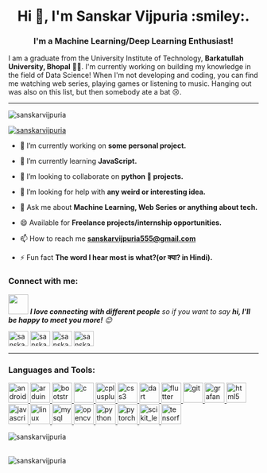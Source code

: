 <h1 align="center">Hi 👋, I'm Sanskar Vijpuria :smiley:.</h1>
<h3 align="center">I'm a Machine Learning/Deep Learning Enthusiast! </h3>
<p>I am a graduate from the University Institute of Technology, <b>Barkatullah University, Bhopal</b> 🧑‍🎓. I'm currently working on building my knowledge in the field of Data Science! When I'm not developing and coding, you can find me watching web series, playing games or listening to music. Hanging out was also on this list, but then somebody ate a bat 😢.</p>

------------

<p align="left"> <img src="https://komarev.com/ghpvc/?username=sanskarvijpuria&label=Profile%20views&color=0e75b6&style=flat" alt="sanskarvijpuria" /> </p>

<p align="left"> <a href="https://twitter.com/sanskarvijpuria" target="blank"><img src="https://img.shields.io/twitter/follow/sanskarvijpuria?logo=twitter&style=for-the-badge" alt="sanskarvijpuria" /></a> </p>

- 🔭 I’m currently working on **some personal project.**

- 🌱 I’m currently learning **JavaScript.**

- 👯 I’m looking to collaborate on **python 🐍 projects.**

- 🤝 I’m looking for help with **any weird or interesting idea.**

- 💬 Ask me about **Machine Learning, Web Series or anything about tech.**

- 😄 Available for **Freelance projects/internship opportunities.**

- 📫 How to reach me **sanskarvijpuria555@gmail.com**

- ⚡ Fun fact **The word I hear most is what?(or क्या? in Hindi).**

<h3 align="left">Connect with me:</h3>

<img src="https://media.giphy.com/media/LnQjpWaON8nhr21vNW/giphy.gif" width="40"> <em><b>I love connecting with different people</b> so if you want to say <b>hi, I'll be happy to meet you more!</b> :blush:</em>

<p align="left">
<a href="https://twitter.com/sanskarvijpuria" target="blank"><img align="center" src="https://cdn.jsdelivr.net/npm/simple-icons@3.0.1/icons/twitter.svg" alt="sanskarvijpuria" height="30" width="40" /></a>
<a href="https://linkedin.com/in/sanskarvijpuria" target="blank"><img align="center" src="https://cdn.jsdelivr.net/npm/simple-icons@3.0.1/icons/linkedin.svg" alt="sanskarvijpuria" height="30" width="40" /></a>
<a href="https://instagram.com/sanskar_vijpuria" target="blank"><img align="center" src="https://cdn.jsdelivr.net/npm/simple-icons@3.0.1/icons/instagram.svg" alt="sanskar_vijpuria" height="30" width="40" /></a>
<a href="https://www.hackerrank.com/sanskarvijpuria" target="blank"><img align="center" src="https://cdn.jsdelivr.net/npm/simple-icons@3.0.1/icons/hackerrank.svg" alt="sanskarvijpuria" height="30" width="40" /></a>
</p>

------------


<h3 align="left">Languages and Tools:</h3>
<p align="left"> 
 <a href="https://developer.android.com" target="_blank"> <img src="https://cdn.jsdelivr.net/gh/devicons/devicon/icons/android/android-original-wordmark.svg" alt="android" width="40" height="40"/> </a> 
 <a href="https://www.arduino.cc/" target="_blank"> <img src="https://cdn.worldvectorlogo.com/logos/arduino-1.svg" alt="arduino" width="40" height="40"/> </a> 
  <a href="https://getbootstrap.com" target="_blank"> <img src="https://cdn.jsdelivr.net/gh/devicons/devicon/icons/bootstrap/bootstrap-plain.svg" alt="bootstrap" width="40" height="40"/> </a>
  <a href="https://www.cprogramming.com/" target="_blank"> <img src="https://cdn.jsdelivr.net/gh/devicons/devicon/icons/c/c-original.svg" alt="c" width="40" height="40"/> </a> <a href="https://www.w3schools.com/cpp/" target="_blank"> <img src="https://cdn.jsdelivr.net/gh/devicons/devicon/icons/cplusplus/cplusplus-original.svg" alt="cplusplus" width="40" height="40"/> </a> 
  <a href="https://www.w3schools.com/css/" target="_blank"> <img src="https://cdn.jsdelivr.net/gh/devicons/devicon/icons/css3/css3-original-wordmark.svg" alt="css3" width="40" height="40"/> </a> 
  <a href="https://dart.dev" target="_blank"> <img src="https://www.vectorlogo.zone/logos/dartlang/dartlang-icon.svg" alt="dart" width="40" height="40"/> </a> 
  <a href="https://flutter.dev" target="_blank"> <img src="https://www.vectorlogo.zone/logos/flutterio/flutterio-icon.svg" alt="flutter" width="40" height="40"/> </a> 
  <a href="https://git-scm.com/" target="_blank"> <img src="https://www.vectorlogo.zone/logos/git-scm/git-scm-icon.svg" alt="git" width="40" height="40"/> </a> 
  <a href="https://grafana.com" target="_blank"> <img src="https://www.vectorlogo.zone/logos/grafana/grafana-icon.svg" alt="grafana" width="40" height="40"/> </a> 
  <a href="https://www.w3.org/html/" target="_blank"> <img src="https://cdn.jsdelivr.net/gh/devicons/devicon/icons/html5/html5-original-wordmark.svg" alt="html5" width="40" height="40"/> </a>
  <a href="https://developer.mozilla.org/en-US/docs/Web/JavaScript" target="_blank"> <img src="https://cdn.jsdelivr.net/gh/devicons/devicon/icons/javascript/javascript-original.svg" alt="javascript" width="40" height="40"/> </a> 
  <a href="https://www.linux.org/" target="_blank"> <img src="https://cdn.jsdelivr.net/gh/devicons/devicon/icons/linux/linux-original.svg" alt="linux" width="40" height="40"/> </a>
  <a href="https://www.mysql.com/" target="_blank"> <img src="https://cdn.jsdelivr.net/gh/devicons/devicon/icons/mysql/mysql-original-wordmark.svg" alt="mysql" width="40" height="40"/> </a>
  <a href="https://opencv.org/" target="_blank"> <img src="https://www.vectorlogo.zone/logos/opencv/opencv-icon.svg" alt="opencv" width="40" height="40"/> </a> <a href="https://www.python.org" target="_blank"> <img src="https://cdn.jsdelivr.net/gh/devicons/devicon/icons/python/python-original.svg" alt="python" width="40" height="40"/> </a> <a href="https://pytorch.org/" target="_blank"> <img src="https://www.vectorlogo.zone/logos/pytorch/pytorch-icon.svg" alt="pytorch" width="40" height="40"/> </a> 
  <a href="https://scikit-learn.org/" target="_blank"> <img src="https://upload.wikimedia.org/wikipedia/commons/0/05/Scikit_learn_logo_small.svg" alt="scikit_learn" width="40" height="40"/> </a>
  <a href="https://www.tensorflow.org" target="_blank"> <img src="https://www.vectorlogo.zone/logos/tensorflow/tensorflow-icon.svg" alt="tensorflow" width="40" height="40"/> </a> </p>

<p><img align="left" src="https://github-readme-stats.vercel.app/api/top-langs?username=sanskarvijpuria&show_icons=true&locale=en&layout=compact" alt="sanskarvijpuria" /></p>
<br>
<br>
<p>&nbsp;<img align="left" src="https://github-readme-stats.vercel.app/api?username=sanskarvijpuria&show_icons=true&locale=en" alt="sanskarvijpuria" /></p>
